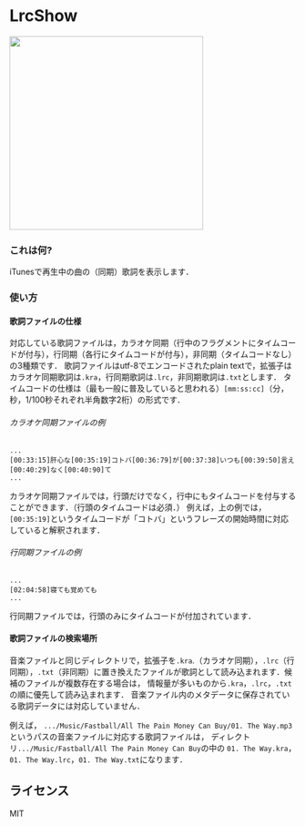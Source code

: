 # LrcShow

<img src="https://raw.github.com/wiki/mkyt/LrcShow/images/ss.jpg" width="340px">

### これは何?
iTunesで再生中の曲の（同期）歌詞を表示します．


### 使い方

#### 歌詞ファイルの仕様

対応している歌詞ファイルは，カラオケ同期（行中のフラグメントにタイムコードが付与），行同期（各行にタイムコードが付与），非同期（タイムコードなし）の3種類です．
歌詞ファイルはutf-8でエンコードされたplain textで，拡張子はカラオケ同期歌詞は`.kra`，行同期歌詞は`.lrc`，非同期歌詞は`.txt`とします．
タイムコードの仕様は（最も一般に普及していると思われる）`[mm:ss:cc]`（分，秒，1/100秒それぞれ半角数字2桁）の形式です．

###### カラオケ同期ファイルの例

```
...
[00:33:15]肝心な[00:35:19]コトバ[00:36:79]が[00:37:38]いつも[00:39:50]言え[00:40:29]なく[00:40:90]て
...
```

カラオケ同期ファイルでは，行頭だけでなく，行中にもタイムコードを付与することができます．（行頭のタイムコードは必須．）
例えば，上の例では，`[00:35:19]`というタイムコードが「コトバ」というフレーズの開始時間に対応していると解釈されます．


###### 行同期ファイルの例

```
...
[02:04:58]寝ても覚めても
...
```

行同期ファイルでは，行頭のみにタイムコードが付加されています．


#### 歌詞ファイルの検索場所

音楽ファイルと同じディレクトリで，拡張子を`.kra`.（カラオケ同期），`.lrc`（行同期），`.txt`（非同期）に置き換えたファイルが歌詞として読み込まれます．候補のファイルが複数存在する場合は，
情報量が多いものから`.kra`，`.lrc`，`.txt`の順に優先して読み込まれます．
音楽ファイル内のメタデータに保存されている歌詞データには対応していません．

例えば，
`.../Music/Fastball/All The Pain Money Can Buy/01. The Way.mp3`
というパスの音楽ファイルに対応する歌詞ファイルは，
ディレクトリ`.../Music/Fastball/All The Pain Money Can Buy`の中の
`01. The Way.kra`，`01. The Way.lrc`，`01. The Way.txt`になります．


## ライセンス
MIT

